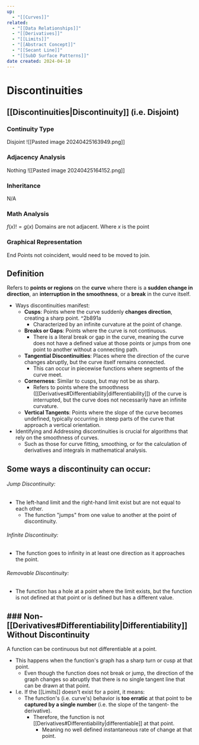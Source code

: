 ```yaml
---
up:
  - "[[Curves]]"
related:
  - "[[Data Relationships]]"
  - "[[Derivatives]]"
  - "[[Limits]]"
  - "[[Abstract Concept]]"
  - "[[Secant Line]]"
  - "[[SubD Surface Patterns]]"
date created: 2024-04-10
---
```

# Discontinuities
## [[Discontinuities|Discontinuity]] (i.e. Disjoint)
### Continuity Type
Disjoint
![[Pasted image 20240425163949.png]]
### Adjacency Analysis
Nothing
![[Pasted image 20240425164152.png]]
### Inheritance
N/A
### Math Analysis
$f(x) != g(x)$
Domains are not adjacent.
Where $x$ is the point
### Graphical Representation
End Points not coincident, would need to be moved to join.
## Definition
Refers to **points or regions** on the **curve** where there is a **sudden change in direction**, an **interruption in the smoothness**, or a **break** in the curve itself. 
- Ways discontinuities manifest:
	- **Cusps**: Points where the curve suddenly **changes direction**, creating a sharp point.  ^2b891a
		- Characterized by an infinite curvature at the point of change. 
	- **Breaks or Gaps**: Points where the curve is not continuous.
		- There is a literal break or gap in the curve, meaning the curve does not have a defined value at those points or jumps from one point to another without a connecting path.
	- **Tangential Discontinuities**: Places where the direction of the curve changes abruptly, but the curve itself remains connected. 
		- This can occur in piecewise functions where segments of the curve meet. 
	- **Cornerness**: Similar to cusps, but may not be as sharp.
		- Refers to points where the smoothness ([[Derivatives#Differentiability|differentiability]]) of the curve is interrupted, but the curve does not necessarily have an infinite curvature.
	- **Vertical Tangents**: Points where the slope of the curve becomes undefined, typically occurring in steep parts of the curve that approach a vertical orientation. 
- Identifying and Addressing discontinuities is crucial for algorithms that rely on the smoothness of curves.
	- Such as those for curve fitting, smoothing, or for the calculation of derivatives and integrals in mathematical analysis. 

## Some ways a discontinuity can occur:
###### Jump Discontinuity: 
- The left-hand limit and the right-hand limit exist but are not equal to each other. 
	- The function "jumps" from one value to another at the point of discontinuity.
###### Infinite Discontinuity: 
- The function goes to infinity in at least one direction as it approaches the point.
###### Removable Discontinuity: 
- The function has a hole at a point where the limit exists, but the function is not defined at that point or is defined but has a different value.

## ### Non-[[Derivatives#Differentiability|Differentiability]] Without Discontinuity

A function can be continuous but not differentiable at a point. 
- This happens when the function's graph has a sharp turn or cusp at that point. 
	- Even though the function does not break or jump, the direction of the graph changes so abruptly that there is no single tangent line that can be drawn at that point.
- I.e. If the [[Limits]] doesn't exist for a point, it means:
	- The function's (i.e. curve's) behavior is **too erratic** at that point to be **captured by a single number** (i.e. the slope of the tangent- the derivative).
		- Therefore, the function is not [[Derivatives#Differentiability|differentiable]] at that point.
			- Meaning no well defined instantaneous rate of change at that point.